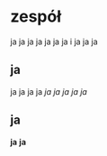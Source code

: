 # zespół

ja
ja 
ja 
ja ja
ja
ja
i ja 
ja
ja

## ja

ja ja ja
ja 
*ja* *ja* *ja* *ja*
*ja*

## ja
**ja** **ja**
